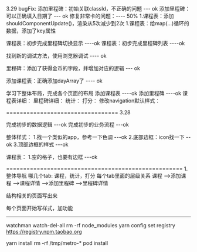 
3.29
bugFix:
添加里程碑：初始关联classId，不正确的问题  --- ok
添加里程碑：可以正确填入日期了  --- ok
修复非常卡的问题：---- 50%
    1.课程表：添加shouldComponentUpdate()，渲染从5次减少到2次
    1.课程表：给map(...)循环的数据，添加了key属性

课程表：初步完成里程碑切换显示   ----ok
课程表：初步完成里程碑列表   ----ok


找到新的调试方法，使用浏览器调试  ---- ok

里程碑：添加了获得金币的字段，并增加对应的逻辑  ---  ok


添加课程表：正确添加dayArray了     ----  ok

学习下整体布局，完成各个页面的布局
添加课程表 ----ok
添加里程碑 ----ok
课程表详细：
里程碑详细：
统计：
打分：
修改navigation默认样式：


=================================
3.28

完成初步的数据逻辑   ---ok
完成初步的业务流程   ---ok


整体样式：
1.找一个类似的app，参考一下色调  ---ok
2.底部边框：icon找一下   --ok
3.顶部边框的样式   ---ok



课程表：
1.空的格子，也要有边框   ---ok




====================================================
1.整体导航
哪几个tab: 课程，统计，打分
每个tab里面的层级关系
课程
-->添加课程
-->课程详情
-->添加里程碑
-->里程碑详情


结构相关的页面写出来

每个页面开始写样式，加功能


****


watchman watch-del-all
rm -rf node_modules
yarn config set registry https://registry.npm.taobao.org

yarn install
rm -rf /tmp/metro-*
pod install

